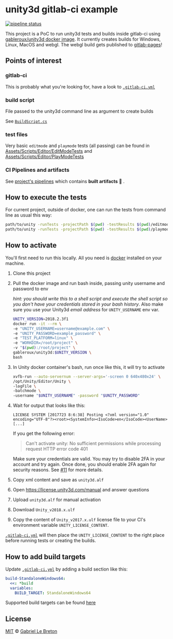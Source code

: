 # unity3d gitlab-ci example

[![pipeline status](https://gitlab.com/gableroux/unity3d-gitlab-ci-example/badges/master/pipeline.svg)](https://gitlab.com/gableroux/unity3d-gitlab-ci-example/commits/master)

This project is a PoC to run unity3d tests and builds inside gitlab-ci using [gableroux/unity3d docker image](https://hub.docker.com/r/gableroux/unity3d/). It currently creates builds for Windows, Linux, MacOS and webgl. The webgl build gets published to [gitlab-pages](https://about.gitlab.com/features/pages/)!

## Points of interest

### gitlab-ci

This is probably what you're looking for, have a look to [`.gitlab-ci.yml`](.gitlab-ci.yml)

### build script

File passed to the unity3d command line as argument to create builds

See [`BuildScript.cs`](Assets/Scripts/Editor/BuildCommand.cs)

### test files

Very basic `editmode` and `playmode` tests (all passing) can be found in [Assets/Scripts/Editor/EditModeTests](Assets/Scripts/Editor/EditModeTests) and [Assets/Scripts/Editor/PlayModeTests](Assets/Scripts/Editor/PlayModeTests)

### CI Pipelines and artifacts

See [project's pipelines](https://gitlab.com/gableroux/unity3d-gitlab-ci-example/pipelines) which contains **built artifacts** 🎉 .

## How to execute the tests

For current project, outside of docker, one can run the tests from command line as usual this way:

```bash
path/to/unity -runTests -projectPath $(pwd) -testResults $(pwd)/editmode-results.xml -testPlatform editmode
path/to/unity -runTests -projectPath $(pwd) -testResults $(pwd)/playmode-results.xml -testPlatform playmode
```

## How to activate

You'll first need to run this locally. All you need is [docker](https://www.docker.com/) installed on your machine.

1. Clone this project
2. Pull the docker image and run bash inside, passing unity username and password to env

    _hint: you should write this to a shell script and execute the shell script so you don't have your credentials stored in your bash history_. Also make sure you use your Unity3d _email address_ for `UNITY_USERNAME` env var.

    ```bash
    UNITY_VERSION=2018.2.3f1
    docker run -it --rm \
    -e "UNITY_USERNAME=username@example.com" \
    -e "UNITY_PASSWORD=example_password" \
    -e "TEST_PLATFORM=linux" \
    -e "WORKDIR=/root/project" \
    -v "$(pwd):/root/project" \
    gableroux/unity3d:$UNITY_VERSION \
    bash
    ```
3. In Unity docker container's bash, run once like this, it will try to activate

    ```bash
    xvfb-run --auto-servernum --server-args='-screen 0 640x480x24' \
    /opt/Unity/Editor/Unity \
    -logFile \
    -batchmode \
    -username "$UNITY_USERNAME" -password "$UNITY_PASSWORD"
    ```

4. Wait for output that looks like this:

    ```
    LICENSE SYSTEM [2017723 8:6:38] Posting <?xml version="1.0" encoding="UTF-8"?><root><SystemInfo><IsoCode>en</IsoCode><UserName>[...]
    ```
    If you get the following error:
    
    > Can't activate unity: No sufficient permissions while processing request HTTP error code 401
    
    Make sure your credentials are valid. You may try to disable 2FA in your account and try again. Once done, you should enable 2FA again for security reasons. See [#11](https://gitlab.com/gableroux/unity3d-gitlab-ci-example/issues/11) for more details.

5. Copy xml content and save as `unity3d.alf`
6. Open https://license.unity3d.com/manual and answer questions
7. Upload `unity3d.alf` for manual activation
8. Download `Unity_v2018.x.ulf`
9. Copy the content of `Unity_v2017.x.ulf` license file to your CI's environment variable `UNITY_LICENSE_CONTENT`.

[`.gitlab-ci.yml`](.gitlab-ci.yml) will then place the `UNITY_LICENSE_CONTENT` to the right place before running tests or creating the builds.

## How to add build targets

Update [`.gitlab-ci.yml`](.gitlab-ci.yml) by adding a build section like this:

```yaml
build-StandaloneWindows64:
  <<: *build
  variables:
    BUILD_TARGET: StandaloneWindows64
```

Supported build targets can be found [here](https://docs.unity3d.com/ScriptReference/BuildTarget.html)

## License

[MIT](LICENSE.md) © [Gabriel Le Breton](https://gableroux.com)
